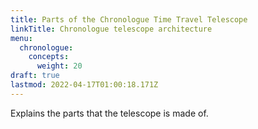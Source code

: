 ```yaml
---
title: Parts of the Chronologue Time Travel Telescope
linkTitle: Chronologue telescope architecture
menu:
  chronologue:
    concepts:
      weight: 20
draft: true
lastmod: 2022-04-17T01:00:18.171Z
---
```

Explains the parts that the telescope is made of.